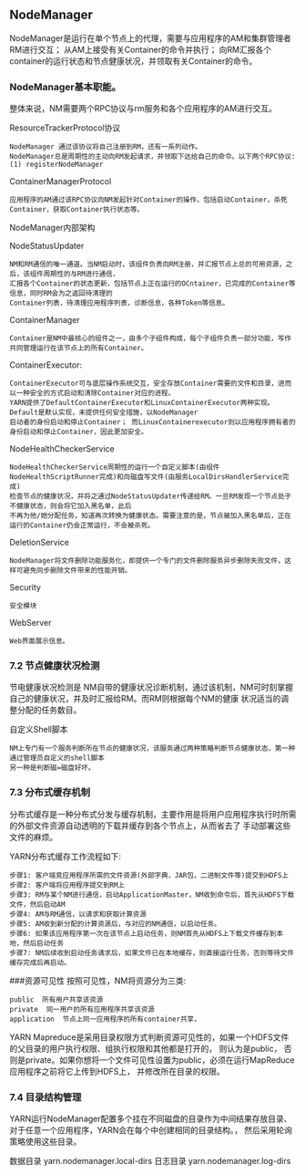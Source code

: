 ## NodeManager 
NodeManager是运行在单个节点上的代理，需要与应用程序的AM和集群管理者RM进行交互； 从AM上接受有关Container的命令并执行；
向RM汇报各个container的运行状态和节点健康状况，并领取有关Container的命令。

### NodeManager基本职能。
整体来说，NM需要两个RPC协议与rm服务和各个应用程序的AM进行交互。

ResourceTrackerProtocol协议

    NodeManager 通过该协议将自己注册到RM，还有一系列动作。
    NodeManager总是周期性的主动向RM发起请求，并领取下达给自己的命令。以下两个RPC协议:
    (1) registerNodeManager
    
ContainerManagerProtocol

    应用程序的AM通过该RPC协议向NM发起针对Container的操作，包括启动Container，杀死Container，获取Container执行状态等。
  
NodeManager内部架构

NodeStatusUpdater

    NM和RM通信的唯一通道。当NM启动时，该组件负责向RM注册，并汇报节点上总的可用资源，之后，该组件周期性的与RM进行通信，
    汇报各个Container的状态更新，包括节点上正在运行的OCntainer，已完成的Container等信息，同时RM会为之返回待清理的
    Container列表，待清理应用程序列表，诊断信息，各种Token等信息。
ContainerManager

    Container是NM中最核心的组件之一，由多个子组件构成，每个子组件负责一部分功能，写作共同管理运行在该节点上的所有Container。
    
ContainerExecutor:

    ContainerExecutor可与底层操作系统交互，安全存放Container需要的文件和目录，进而以一种安全的方式启动和清除Container对应的进程。
    YARN提供了DefaultContainerExecutor和LinuxContainerExecutor两种实现。 Default是默认实现，未提供任何安全措施，以NodeManager
    启动者的身份启动和停止Container； 而LinuxContainerexecutor则以应用程序拥有者的身份启动和停止Container，因此更加安全。
    
NodeHealthCheckerService

    NodeHealthCheckerService周期性的运行一个自定义脚本(由组件NodeHealthScriptRunner完成)和向磁盘写文件(由服务LocalDirsHandlerService完成)
    检查节点的健康状况，并将之通过NodeStatusUpdater传递给RM。一旦RM发现一个节点处于不健康状态，则会将它加入黑名单，此后
    不再为他/她分配任务，知道再次转换为健康状态。需要注意的是，节点被加入黑名单后，正在运行的Container仍会正常运行，不会被杀死。
    
DeletionService

    NodeManager将文件删除功能服务化，即提供一个专门的文件删除服务异步删除失败文件，这样可避免同步删除文件带来的性能开销。
    
Security
    
    安全模块

WebServer
    
    Web界面展示信息。
    

### 7.2 节点健康状况检测
节电健康状况检测是 NM自带的健康状况诊断机制，通过该机制，NM可时刻掌握自己的健康状况，并及时汇报给RM。而RM则根据每个NM的健康
状况适当的调整分配的任务数目。

自定义Shell脚本

    NM上专门有一个服务判断所在节点的健康状况，该服务通过两种策略判断节点健康状态，第一种通过管理员自定义的shell脚本
    另一种是判断磁=磁盘好坏。
 
    
### 7.3 分布式缓存机制
分布式缓存是一种分布式分发与缓存机制，主要作用是将用户应用程序执行时所需的外部文件资源自动透明的下载并缓存到各个节点上，从而省去了
手动部署这些文件的麻烦。

YARN分布式缓存工作流程如下:

    步骤1: 客户端竞应用程序所需的文件资源(外部字典，JAR包，二进制文件等)提交到HDFS上
    步骤2: 客户端将应用程序提交到RM上
    步骤3: RM与某个NM进行通信，启动ApplicationMaster，NM收到命令后，首先从HDFS下载文件，然后启动AM
    步骤4: AM与RM通信，以请求和获取计算资源
    步骤5: AM收到新分配的计算资源后，与对应的NM通信，以启动任务。
    步骤6: 如果该应用程序第一次在该节点上启动任务，则NM首先从HDFS上下载文件缓存到本地，然后启动任务
    步骤7: NM后续收到启动任务请求后，如果文件已在本地缓存，则直接运行任务，否则等待文件缓存完成后再启动。
    

###资源可见性
按照可见性，NM将资源分为三类:
    
    public  所有用户共享该资源
    private  同一用户的所有应用程序共享该资源
    application  节点上同一应用程序的所有container共享，
    
YARN Mapreduce是采用目录权限方式判断资源可见性的，如果一个HDFS文件的父目录的用户执行权限、组执行权限和其他都是打开的，
则认为是public， 否则是private。如果你想将一个文件可见性设置为public，必须在运行MapReduce应用程序之前将它上传到HDFS上，
并修改所在目录的权限。 

### 7.4 目录结构管理
YARN运行NodeManager配置多个挂在不同磁盘的目录作为中间结果存放目录、 对于任意一个应用程序，YARN会在每个中创建相同的目录结构。，
然后采用轮询策略使用这些目录。

数据目录 yarn.nodemanager.local-dirs 
日志目录 yarn.nodemanager.log-dirs
